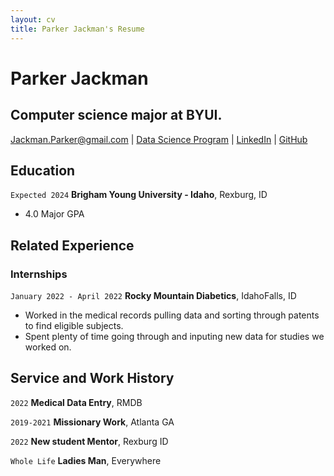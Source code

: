 ```yaml
---
layout: cv
title: Parker Jackman's Resume
---
```


# Parker Jackman

## Computer science major at BYUI.

<div id="webaddress">
<a href="datascience@byui.edu">Jackman.Parker@gmail.com</a>
| <a href="https://www.byui.edu/mathematics/student-resources/data-science">Data Science Program</a>
| <a href="https://www.linkedin.com/groups/13537407/">LinkedIn</a>
| <a href="https://github.com/byuids-resumes">GitHub</a>
</div>

<!-- https://www.monique.tech/the-art-of-markdown -->

## Education

`Expected 2024`
**Brigham Young University - Idaho**, Rexburg, ID

- 4.0 Major GPA


## Related Experience

### Internships

`January 2022 - April 2022`
**Rocky Mountain Diabetics**, IdahoFalls, ID

- Worked in the medical records pulling data and sorting through patents to find eligible subjects.
- Spent plenty of time going through and inputing new data for studies we worked on.

## Service and Work History

`2022`
**Medical Data Entry**, RMDB

`2019-2021`
**Missionary Work**, Atlanta GA

`2022`
**New student Mentor**, Rexburg ID

`Whole Life`
**Ladies Man**, Everywhere

<!-- ### Footer

Last updated: Dec 3 -->
